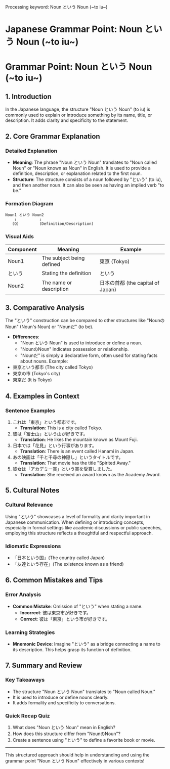 Processing keyword: Noun という Noun (~to iu~)
# Japanese Grammar Point: Noun という Noun (~to iu~)
# Grammar Point: Noun という Noun (~to iu~)
## 1. Introduction
In the Japanese language, the structure "Noun という Noun" (to iu) is commonly used to explain or introduce something by its name, title, or description. It adds clarity and specificity to the statement.
## 2. Core Grammar Explanation
### Detailed Explanation
- **Meaning**: The phrase "Noun という Noun" translates to "Noun called Noun" or "Noun known as Noun" in English. It is used to provide a definition, description, or explanation related to the first noun.
- **Structure**: The structure consists of a noun followed by "という" (to iu), and then another noun. It can also be seen as having an implied verb "to be."
### Formation Diagram
```
Noun1 という Noun2
    ↓          ↓
   (Q)         (Definition/Description)
```
### Visual Aids
| Component   | Meaning                       | Example                   |
|-------------|-------------------------------|---------------------------|
| Noun1       | The subject being defined     | 東京 (Tokyo)              |
| という       | Stating the definition        | という                     |
| Noun2       | The name or description       | 日本の首都 (the capital of Japan)  |
## 3. Comparative Analysis
The "という" construction can be compared to other structures like "NounのNoun" (Noun's Noun) or "Nounだ" (to be). 
- **Differences**:
  - "Noun という Noun" is used to introduce or define a noun.
  - "NounのNoun" indicates possession or relationship.
  - "Nounだ" is simply a declarative form, often used for stating facts about nouns.
Example:
- 東京という都市 (The city called Tokyo)
- 東京の市 (Tokyo's city)
- 東京だ (It is Tokyo)
## 4. Examples in Context
### Sentence Examples
1. これは「東京」という都市です。
   - **Translation**: This is a city called Tokyo.
2. 彼は「富士山」という山が好きです。
   - **Translation**: He likes the mountain known as Mount Fuji.
3. 日本では「花見」という行事があります。
   - **Translation**: There is an event called Hanami in Japan.
4. あの映画は「千と千尋の神隠し」というタイトルです。
   - **Translation**: That movie has the title "Spirited Away."
5. 彼女は「アカデミー賞」という賞を受賞しました。
   - **Translation**: She received an award known as the Academy Award.
## 5. Cultural Notes
### Cultural Relevance
Using "という" showcases a level of formality and clarity important in Japanese communication. When defining or introducing concepts, especially in formal settings like academic discussions or public speeches, employing this structure reflects a thoughtful and respectful approach.
### Idiomatic Expressions
- 「日本という国」(The country called Japan)
- 「友達という存在」(The existence known as a friend)
## 6. Common Mistakes and Tips
### Error Analysis
- **Common Mistake**: Omission of "という" when stating a name.
  - **Incorrect**: 彼は東京市が好きです。
  - **Correct**: 彼は「東京」という市が好きです。
  
### Learning Strategies
- **Mnemonic Device**: Imagine "という" as a bridge connecting a name to its description. This helps grasp its function of definition.
## 7. Summary and Review
### Key Takeaways
- The structure "Noun という Noun" translates to "Noun called Noun."
- It is used to introduce or define nouns clearly.
- It adds formality and specificity to conversations.
### Quick Recap Quiz
1. What does "Noun という Noun" mean in English?
2. How does this structure differ from "NounのNoun"?
3. Create a sentence using "という" to define a favorite book or movie. 
---
This structured approach should help in understanding and using the grammar point "Noun という Noun" effectively in various contexts!
